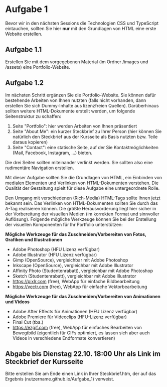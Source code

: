 # Aufgabe 1

Bevor wir in den nächsten Sessions die Technologien CSS und TypeScript eintauchen, sollten Sie hier **nur** mit den Grundlagen von HTML eine erste Website erstellen.

## Aufgabe 1.1

Erstellen Sie mit dem vorgegebenen Material (im Ordner /images und /assets) eine Portfolio-Website.

## Aufgabe 1.2

Im nächsten Schritt ergänzen Sie die Portfolio-Website. Sie können dafür bestehende Arbeiten von Ihnen nutzten (falls nicht vorhanden, dann erstellen Sie sich Dummy-Inhalte aus lizenzfreien Quellen).
Darüberhinaus sollten weitere HTML-Dokumente erstellt werden, um folgende Seitenstruktur zu schaffen:

1. Seite "Portfolio": hier werden Arbeiten von Ihnen präsentiert
2. Seite "About Me": ein kurzer Steckbrief zu Ihrer Person (hier können Sie natürlich den Steckbrief aus der Kursseite als Basis nutzten bzw. Teile daraus kopieren)
3. Seite "Contact": eine statische Seite, auf der Sie Kontaktmöglichkeiten (Mail, Facebook, Instagram, ...) bieten.

Die drei Seiten sollten miteinander verlinkt werden. Sie sollten also eine rudimentäre Navigation erstellen.

Mit dieser Aufgabe sollten Sie die Grundlagen von HTML, ein Einbinden von medialen Elementen und Verlinken von HTML-Dokumenten verstehen. Die Qualität der Gestaltung spielt für diese Aufgabe eine untergeordnete Rolle.

Den Umgang mit verschiedenen (Rich-Media) HTML-Tags sollte Ihnen jetzt bekannt sein. Das Verlinken von HTML-Dokumenten sollten Sie durch das A-Tag realisieren können.
Die größte Herausvorderung liegt hier sicher in der Vorbereitung der visuellen Medien (im korrekten Format und sinnvoller Auflösung).
Folgende mögliche Werkzeuge können Sie bei der Erstellung der visuellen Komponenten für Ihr Portfolio unterstützen:

**Mögliche Werkzeuge für das Zuschneiden/Vorbereiten von Fotos, Grafiken und Illustrationen**
- Adobe Photoshop (HFU Lizenz verfügbar)
- Adobe Illustrator (HFU Lizenz verfügbar)
- Gimp (OpenSource), vergleichbar mit Adobe Photoshop
- Inkscape (OpenSource), vergleichbar mit Adobe Illustrator
- Affinity Photo (Studentenrabatt), vergleichbar mit Adobe Photoshop
- Sketch (Studentenrabatt), vergleichbar mit Adobe Illustrator
- https://pixlr.com (free), WebApp für einfache Bildbearbeitung
- https://vectr.com (free), WebApp für einfache Vektorbearbeitung

**Mögliche Werkzeuge für das Zuschneiden/Vorbereiten von Animationen und Videos**
- Adobe After Effects für Animationen (HFU Lizenz verfügbar)
- Adobe Premiere für Videoclips (HFU-Lizenz verfügbar)
- Final Cut (tba.)
- https://ezgif.com (free), WebApp für einfaches Bearbeiten von Bewegtbild (eigentlich für GIFs optimiert, es lassen sich aber auch Videos in verschiedene Endformate konvertieren)


## Abgabe bis Dienstag 22.10. 18:00 Uhr als Link im Steckbrief der Kursseite

Bitte erstellen Sie am Ende einen Link in Ihrer Steckbrief.htm, der auf das Ergebnis (nutzername.github.io/Aufgabe_1) verweist.